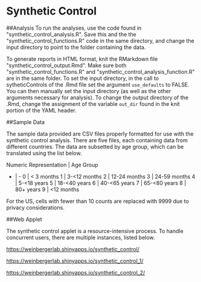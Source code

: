 # Synthetic Control

##Analysis
To run the analyses, use the code found in "synthetic_control_analysis.R". Save this and the the "synthetic_control_functions.R" code in the same directory, and change the input directory to point to the folder containing the data.

To generate reports in HTML format, knit the RMarkdown file "synthetic_control_output.Rmd". Make sure both "synthetic_control_functions.R" and "synthetic_control_analysis_function.R" are in the same folder. To set the input directory, in the call to sytheticControls of the .Rmd file set the argument `use_defaults` to FALSE. You can then manually set the input directory (as well as the other arguments necessary for analysis). 
To change the output directory of the .Rmd, change the assignment of the variable `out_dir` found in the knit portion of the YAML header.

##Sample Data

The sample data provided are CSV files properly formatted for use with the synthetic control analysis. There are five files, each containing data from different countries. The data are subsetted by age group, which can be translated using the list below.

Numeric Representation | Age Group
- | -
0 | < 3 months
1 | 3-<12 months
2 | 12-24 months
3 | 24-59 months
4 | 5-<18 years
5 | 18-<40 years
6 | 40-<65 years
7 | 65-<80 years
8 | 80+ years
9 | <12 months

For the US, cells with fewer than 10 counts are replaced with 9999 due to privacy considerations.

##Web Applet

The synthetic control applet is a resource-intensive process. To handle concurrent users, there are multiple instances, listed below.

https://weinbergerlab.shinyapps.io/synthetic_control/

https://weinbergerlab.shinyapps.io/synthetic_control_1/

https://weinbergerlab.shinyapps.io/synthetic_control_2/
